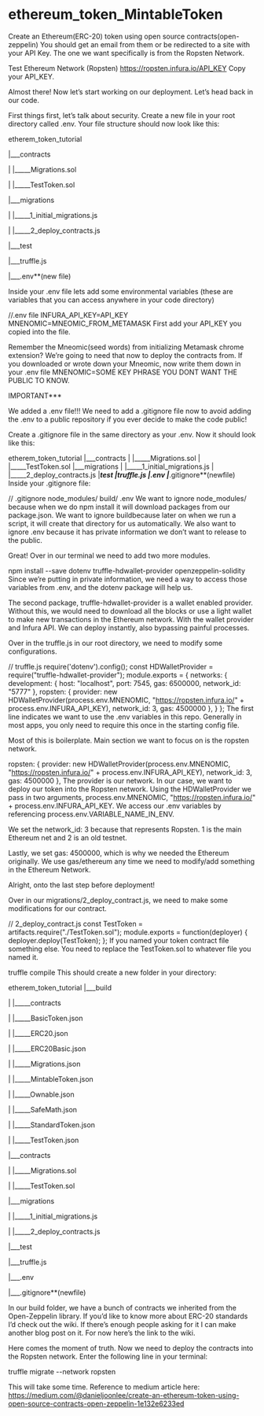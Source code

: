 # ethereum_token_MintableToken
Create an Ethereum(ERC-20) token using open source contracts(open-zeppelin)
You should get an email from them or be redirected to a site with your API Key. The one we want specifically is from the Ropsten Network.

Test Ethereum Network (Ropsten)
https://ropsten.infura.io/API_KEY
Copy your API_KEY.

Almost there! Now let’s start working on our deployment. Let’s head back in our code.

First things first, let’s talk about security. Create a new file in your root directory called .env. Your file structure should now look like this:

etherem_token_tutorial

|___contracts

| |_____Migrations.sol

| |_____TestToken.sol

|___migrations

| |_____1_initial_migrations.js

| |_____2_deploy_contracts.js

|___test

|___truffle.js

|___.env**(new file)


Inside your .env file lets add some environmental variables (these are variables that you can access anywhere in your code directory)

//.env file
INFURA_API_KEY=API_KEY
MNENOMIC=MNEOMIC_FROM_METAMASK
First add your API_KEY you copied into the file.

Remember the Mneomic(seed words) from initializing Metamask chrome extension? We’re going to need that now to deploy the contracts from. If you downloaded or wrote down your Mneomic, now write them down in your .env file MNENOMIC=SOME KEY PHRASE YOU DONT WANT THE PUBLIC TO KNOW.

IMPORTANT***

We added a .env file!!! We need to add a .gitignore file now to avoid adding the .env to a public repository if you ever decide to make the code public!

Create a .gitignore file in the same directory as your .env. Now it should look like this:

etherem_token_tutorial
|___contracts
| |_____Migrations.sol
| |_____TestToken.sol
|___migrations
| |_____1_initial_migrations.js
| |_____2_deploy_contracts.js
|___test
|___truffle.js
|___.env
|___.gitignore**(newfile)
Inside your .gitignore file:

// .gitignore
node_modules/
build/
.env
We want to ignore node_modules/ because when we do npm install it will download packages from our package.json. We want to ignore buildbecause later on when we run a script, it will create that directory for us automatically. We also want to ignore .env because it has private information we don’t want to release to the public.

Great! Over in our terminal we need to add two more modules.

npm install --save dotenv truffle-hdwallet-provider openzeppelin-solidity
Since we’re putting in private information, we need a way to access those variables from .env, and the dotenv package will help us.

The second package, truffle-hdwallet-provider is a wallet enabled provider. Without this, we would need to download all the blocks or use a light wallet to make new transactions in the Ethereum network. With the wallet provider and Infura API. We can deploy instantly, also bypassing painful processes.

Over in the truffle.js in our root directory, we need to modify some configurations.

// truffle.js
require('dotenv').config();
const HDWalletProvider = require("truffle-hdwallet-provider");
module.exports = {
  networks: {
    development: {
      host: "localhost",
      port: 7545,
      gas: 6500000,
      network_id: "5777"
    },
    ropsten: {
        provider: new HDWalletProvider(process.env.MNENOMIC, "https://ropsten.infura.io/" + process.env.INFURA_API_KEY),
        network_id: 3,
        gas: 4500000
    },
  }
};
The first line indicates we want to use the .env variables in this repo. Generally in most apps, you only need to require this once in the starting config file.

Most of this is boilerplate. Main section we want to focus on is the ropsten network.

ropsten: {
        provider: new HDWalletProvider(process.env.MNENOMIC, "https://ropsten.infura.io/" + process.env.INFURA_API_KEY),
        network_id: 3,
        gas: 4500000
    },
The provider is our network. In our case, we want to deploy our token into the Ropsten network. Using the HDWalletProvider we pass in two arguments, process.env.MNENOMIC, "https://ropsten.infura.io/" + process.env.INFURA_API_KEY. We access our .env variables by referencing process.env.VARIABLE_NAME_IN_ENV.

We set the network_id: 3 because that represents Ropsten. 1 is the main Ethereum net and 2 is an old testnet.

Lastly, we set gas: 4500000, which is why we needed the Ethereum originally. We use gas/ethereum any time we need to modify/add something in the Ethereum Network.

Alright, onto the last step before deployment!

Over in our migrations/2_deploy_contract.js, we need to make some modifications for our contract.

// 2_deploy_contract.js
const TestToken = artifacts.require("./TestToken.sol");
module.exports = function(deployer) {
  deployer.deploy(TestToken);
};
If you named your token contract file something else. You need to replace the TestToken.sol to whatever file you named it.

truffle compile
This should create a new folder in your directory:

etherem_token_tutorial
|___build

| |_____contracts

|    |_____BasicToken.json

|    |_____ERC20.json

|    |_____ERC20Basic.json

|    |_____Migrations.json

|    |_____MintableToken.json

|    |_____Ownable.json

|    |_____SafeMath.json

|    |_____StandardToken.json

|    |_____TestToken.json

|___contracts

| |_____Migrations.sol

| |_____TestToken.sol

|___migrations

| |_____1_initial_migrations.js

| |_____2_deploy_contracts.js

|___test

|___truffle.js

|___.env

|___.gitignore**(newfile)

In our build folder, we have a bunch of contracts we inherited from the Open-Zeppelin library. If you’d like to know more about ERC-20 standards I’d check out the wiki. If there’s enough people asking for it I can make another blog post on it. For now here’s the link to the wiki.

Here comes the moment of truth. Now we need to deploy the contracts into the Ropsten network. Enter the following line in your terminal:

truffle migrate --network ropsten

This will take some time.
Reference to medium article here: https://medium.com/@danieljoonlee/create-an-ethereum-token-using-open-source-contracts-open-zeppelin-1e132e6233ed
